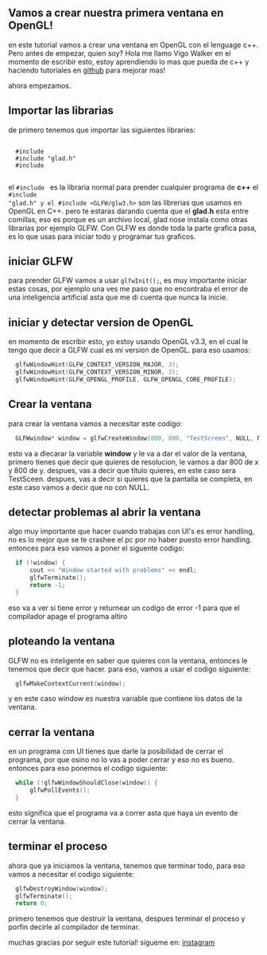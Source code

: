 ## Vamos a crear nuestra primera ventana en OpenGL!
en este tutorial vamos a crear una ventana en OpenGL con el lenguage c++. Pero antes de empezar, quien soy?
Hola me llamo Vigo Walker en el momento de escribir esto, estoy aprendiendo lo mas que pueda de c++ y haciendo tutoriales en <a href="https://github.com">github</a>
para mejorar mas!

ahora empezamos.


## Importar las librarias
de primero tenemos que importar las siguientes libraries:

<code>
  #include <iostream>
  #include "glad.h"
  #include <GLFW/glfw3.h>
 </code>
  
  el <code>#include <iostream></code> es la libraria normal para prender cualquier programa de <strong>c++</strong>
  el <code>#include "glad.h" y el #include <GLFW/glw3.h></code> son las librerias que usamos en OpenGL en C++. 
  pero te estaras darando cuenta que el <strong>glad.h</strong> esta entre comillas, eso es porque es un archivo local, glad nose instala como otras librarias por ejemplo GLFW. Con GLFW es donde toda la parte grafica pasa, es lo que usas para iniciar todo y programar tus graficos.
  
  ## iniciar GLFW
  para prender GLFW vamos a usar <code>glfwInit();</code>, es muy importante iniciar estas cosas, por ejemplo una ves me paso que no encontraba el error
  de una inteligencia artificial asta que me di cuenta que nunca la inicie.
  
  ## iniciar y detectar version de OpenGL
  en momento de escribir esto, yo estoy usando OpenGL v3.3, en el cual le tengo que decir a GLFW cual es mi version de OpenGL.
  para eso usamos:
  ```cpp
    glfwWindowHint(GLFW_CONTEXT_VERSION_MAJOR, 3);
    glfwWindowHint(GLFW_CONTEXT_VERSION_MINOR, 3);
    glfwWindowHint(GLFW_OPENGL_PROFILE, GLFW_OPENGL_CORE_PROFILE);
  ```
  
  ## Crear la ventana
  para crear la ventana vamos a necesitar este codigo:
  ```cpp
    GLFWwindow* window = glfwCreateWindow(800, 800, "TestScreen", NULL, NULL);
  ```
  esto va a dlecarar la variable <strong>window</strong> y le va a dar el valor de la ventana, primero tienes que decir que quieres de resolucion, le vamos a dar 800 de x y 800 de y. 
  despues, vas a decir que titulo quieres, en este caso sera TestSceen.
  despues, vas a decir si quieres que la pantalla se completa, en este caso vamos a decir que no con NULL.
  
  ## detectar problemas al abrir la ventana
  algo muy importante que hacer cuando trabajas con UI's es error handling, no es lo mejor que se te crashee el pc por no haber puesto error handling.
  entonces para eso vamos a poner el siguente codigo:
  ```cpp
    if (!window) {
        cout << "Window started with problems" << endl;
        glfwTerminate();
        return -1;
    }
  ```
  eso va a ver si tiene error y returnear un codigo de error -1 para que el compilador apage el programa altiro
  
  ## ploteando la ventana
  GLFW no es inteligente en saber que quieres con la ventana, entonces le tenemos que decir que hacer.
  para eso, vamos a usar el codigo siguiente:
  ```cpp
    glfwMakeContextCurrent(window);
  ```
  y en este caso window es nuestra variable que contiene los datos de la ventana.
  
  ## cerrar la ventana
  en un programa con UI tienes que darle la posibilidad de cerrar el programa, por que osino no lo vas a poder cerrar y eso no es bueno.
  entonces para eso ponemos el codigo siguiente:
  ```cpp
    while (!glfwWindowShouldClose(window)) {
        glfwPollEvents();
    }
  ```
  esto significa que el programa va a correr asta que haya un evento de cerrar la ventana.
  
  ## terminar el proceso
  ahora que ya iniciamos la ventana, tenemos que terminar todo, para eso vamos a necesitar el codigo siguiente:
  ```cpp
    glfwDestroyWindow(window);
    glfwTerminate();
    return 0;
  ```
  primero tenemos que destruir la ventana, despues terminar el proceso y porfin decirle al compilador de terminar.
  
  muchas gracias por seguir este tutorial!
  sigueme en: <a href="https://www.instagram.com/vigo_walker/">instagram</a>
